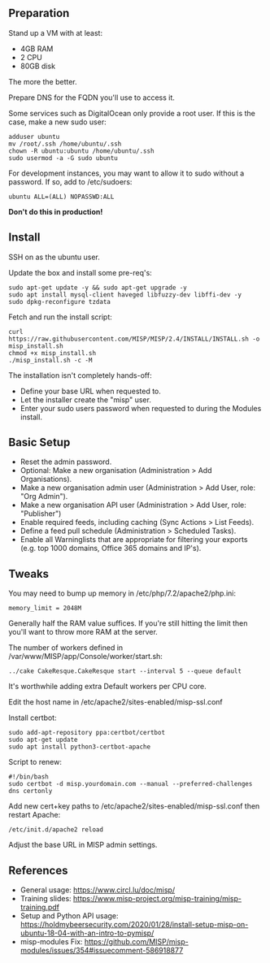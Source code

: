 ## Preparation
Stand up a VM with at least:
- 4GB RAM  
- 2 CPU  
- 80GB disk

The more the better.

Prepare DNS for the FQDN you'll use to access it.

Some services such as DigitalOcean only provide a root user. If this is the case, make a new sudo user:
```
adduser ubuntu  
mv /root/.ssh /home/ubuntu/.ssh  
chown -R ubuntu:ubuntu /home/ubuntu/.ssh  
sudo usermod -a -G sudo ubuntu
```

For development instances, you may want to allow it to sudo without a password. If so, add to /etc/sudoers:
```
ubuntu ALL=(ALL) NOPASSWD:ALL
```
**Don't do this in production!**

## Install
SSH on as the ubuntu user.

Update the box and install some pre-req's:
```
sudo apt-get update -y && sudo apt-get upgrade -y
sudo apt install mysql-client haveged libfuzzy-dev libffi-dev -y
sudo dpkg-reconfigure tzdata
```

Fetch and run the install script:
```
curl https://raw.githubusercontent.com/MISP/MISP/2.4/INSTALL/INSTALL.sh -o misp_install.sh
chmod +x misp_install.sh
./misp_install.sh -c -M
```

The installation isn't completely hands-off:
- Define your base URL when requested to. 
- Let the installer create the "misp" user.  
- Enter your sudo users password when requested to during the Modules install.

## Basic Setup
- Reset the admin password.
- Optional: Make a new organisation (Administration > Add Organisations).  
- Make a new organisation admin user (Administration > Add User, role: "Org Admin").  
- Make a new organisation API user (Administration > Add User, role: "Publisher")  
- Enable required feeds, including caching (Sync Actions > List Feeds).  
- Define a feed pull schedule (Administration > Scheduled Tasks).  
- Enable all Warninglists that are appropriate for filtering your exports (e.g. top 1000 domains, Office 365 domains and IP's).  

## Tweaks
You may need to bump up memory in /etc/php/7.2/apache2/php.ini:
```
memory_limit = 2048M
```
Generally half the RAM value suffices. If you're still hitting the limit then you'll want to throw more RAM at the server.

The number of workers defined in /var/www/MISP/app/Console/worker/start.sh:
```
../cake CakeResque.CakeResque start --interval 5 --queue default
```
It's worthwhile adding extra Default workers per CPU core.

Edit the host name in /etc/apache2/sites-enabled/misp-ssl.conf

Install certbot:
```
sudo add-apt-repository ppa:certbot/certbot
sudo apt-get update
sudo apt install python3-certbot-apache
```

Script to renew:
```
#!/bin/bash
sudo certbot -d misp.yourdomain.com --manual --preferred-challenges dns certonly
```

Add new cert+key paths to /etc/apache2/sites-enabled/misp-ssl.conf then restart Apache:
```
/etc/init.d/apache2 reload
```
Adjust the base URL in MISP admin settings.

## References
- General usage: https://www.circl.lu/doc/misp/  
- Training slides: https://www.misp-project.org/misp-training/misp-training.pdf  
- Setup and Python API usage: https://holdmybeersecurity.com/2020/01/28/install-setup-misp-on-ubuntu-18-04-with-an-intro-to-pymisp/
- misp-modules Fix: https://github.com/MISP/misp-modules/issues/354#issuecomment-586918877